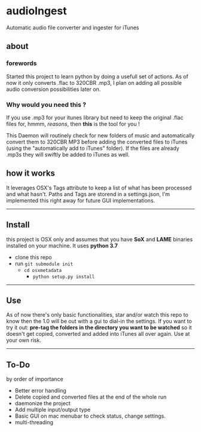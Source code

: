 # audioIngest
Automatic audio file converter and ingester for iTunes
## about
### forewords
Started this project to learn python by doing a usefull set of actions. As of now it only converts .flac to 320CBR .mp3, I plan on adding all possible audio conversion possibilities later on. 
### Why would you need this ? 
If you use .mp3 for your itunes library but need to keep the original .flac files for, hmmm, _reasons_, then **this** is the tool for you ! 

This Daemon will routinely check for new folders of music and automatically convert them to 320CBR MP3 before adding the converted files to iTunes (using the "automatically add to iTunes" folder). If the files are already .mp3s they will swiftly be added to iTunes as well. 


## how it works
It leverages OSX's Tags attribute to keep a list of what has been processed and what hasn't.
Paths and Tags are storend in a settings.json, I'm implemented this right away for future GUI implementations. 

---
## Install
this project is OSX only and assumes that you have **SoX** and **LAME** binaries installed on your machine. 
It uses **python 3.7**

* clone this repo
* run `git submodule init`
  * `cd osxmetadata`
    * `python setup.py install` 

---
## Use
As of now there's only basic functionalities, star and/or watch this repo to know then the 1.0 will be out with a gui to dial-in the settings. 
If you want to try it out: **pre-tag the folders in the directory you want to be watched** so it doesn't get copied, converted and added into iTunes all over again. Use at your own risk.

---
## To-Do
by order of importance
* Better error handling
* Delete copied and converted files at the end of the whole run
* daemonize the project
* Add multiple input/output type
* Basic GUI on mac menubar to check status, change settings. 
* multi-threading